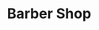 ---
title: "Barber Shop"
url: /karachi/barber-shop-w3gq-q7c-block-2-gulshan-e-iqbal/
shop: hairdresser
---